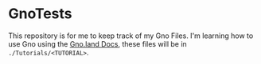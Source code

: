 # GnoTests
This repository is for me to keep track of my Gno Files. I'm learning how to use Gno using the [Gno.land Docs](https://docs.gno.land/), these files will be in `./Tutorials/<TUTORIAL>`.